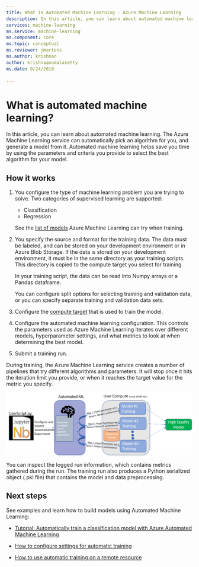 ```yaml
---
title: What is Automated Machine Learning - Azure Machine Learning
description: In this article, you can learn about automated machine learning. The Azure Machine Learning service can automatically pick an algorithm for you, and generate a model from it. Automated machine learning helps save you time by using the parameters and criteria you provide to select the best algorithm for your model.
services: machine-learning
ms.service: machine-learning
ms.component: core
ms.topic: conceptual
ms.reviewer: jmartens
ms.author: krishnan
author: krishnaanumalasetty
ms.date: 9/24/2018

---
```


# What is automated machine learning?

In this article, you can learn about automated machine learning. The Azure Machine Learning service can automatically pick an algorithm for you, and generate a model from it. Automated machine learning helps save you time by using the parameters and criteria you provide to select the best algorithm for your model.

## How it works

1. You configure the type of machine learning problem you are trying to solve. Two categories of supervised learning are supported:
   + Classification
   + Regression

   See the [list of models](how-to-configure-auto-train.md#select-your-experiment-type) Azure Machine Learning can try when training.

1. You specify the source and format for the training data. The data must be labeled, and can be stored on your development environment or in Azure Blob Storage. If the data is stored on your development environment, it must be in the same directory as your training scripts. This directory is copied to the compute target you select for training.

    In your training script, the data can be read into Numpy arrays or a Pandas dataframe.

    You can configure split options for selecting training and validation data, or you can specify separate training and validation data sets.

1. Configure the [compute target](how-to-set-up-training-targets.md) that is used to train the model.

1. Configure the automated machine learning configuration. This controls the parameters used as Azure Machine Learning iterates over different models, hyperparameter settings, and what metrics to look at when determining the best model. 

1. Submit a training run.

During training, the Azure Machine Learning service creates a number of pipelines that try different algorithms and parameters. It will stop once it hits the iteration limit you provide, or when it reaches the target value for the metric you specify.

[ ![Automated Machine learning](./media/how-to-automated-ml/automated-machine-learning.png) ](./media/how-to-automated-ml/automated-machine-learning.png#lightbox)

You can inspect the logged run information, which contains metrics gathered during the run. The training run also produces a Python serialized object (.pkl file) that contains the model and data preprocessing.

## Next steps

See examples and learn how to build models using Automated Machine Learning:

+ [Tutorial: Automatically train a classification model with Azure Automated Machine Learning](tutorial-auto-train-models.md)

+ [How to configure settings for automatic training](how-to-configure-auto-train.md)

+ [How to use automatic training on a remote resource](how-to-auto-train-remote.md) 
